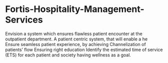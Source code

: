 # Fortis-Hospitality-Management-Services
Envision a system which ensures flawless patient encounter at the outpatient department.  A patient centric system, that will enable a he Ensure seamless patient experience, by achieving  Channelization of patients’ flow  Ensuring right education  Identify the estimated time of service (ETS) for each patient and society having wellness as a goal.
